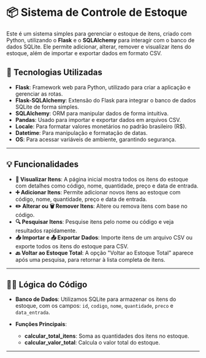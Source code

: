 # 📦 Sistema de Controle de Estoque

Este é um sistema simples para gerenciar o estoque de itens, criado com Python, utilizando o **Flask** e o **SQLAlchemy** para interagir com o banco de dados SQLite. Ele permite adicionar, alterar, remover e visualizar itens do estoque, além de importar e exportar dados em formato CSV.

## 🔧 Tecnologias Utilizadas

- **Flask**: Framework web para Python, utilizado para criar a aplicação e gerenciar as rotas.
- **Flask-SQLAlchemy**: Extensão do Flask para integrar o banco de dados SQLite de forma simples.
- **SQLAlchemy**: ORM para manipular dados de forma intuitiva.
- **Pandas**: Usado para importar e exportar dados em arquivos CSV.
- **Locale**: Para formatar valores monetários no padrão brasileiro (R$).
- **Datetime**: Para manipulação e formatação de datas.
- **OS**: Para acessar variáveis de ambiente, garantindo segurança.

---

## 💡 Funcionalidades

- **👀 Visualizar Itens**: A página inicial mostra todos os itens do estoque com detalhes como código, nome, quantidade, preço e data de entrada.
- **➕ Adicionar Itens**: Permite adicionar novos itens ao estoque com código, nome, quantidade, preço e data de entrada.
- **✏️ Alterar ou 🗑️ Remover Itens**: Altere ou remova itens com base no código.
- **🔍 Pesquisar Itens**: Pesquise itens pelo nome ou código e veja resultados rapidamente.
- **📥 Importar e 📤 Exportar Dados**: Importe itens de um arquivo CSV ou exporte todos os itens do estoque para CSV.
- **🔙 Voltar ao Estoque Total**: A opção "Voltar ao Estoque Total" aparece após uma pesquisa, para retornar à lista completa de itens.

---

## 🧑‍💻 Lógica do Código

- **Banco de Dados**: Utilizamos SQLite para armazenar os itens do estoque, com os campos: `id`, `codigo`, `nome`, `quantidade`, `preco` e `data_entrada`.
  
- **Funções Principais**:
  - **calcular_total_itens**: Soma as quantidades dos itens no estoque.
  - **calcular_valor_total**: Calcula o valor total do estoque.


---
